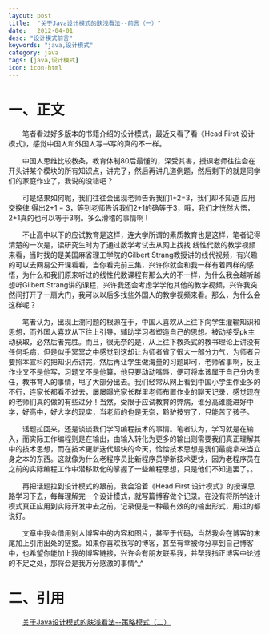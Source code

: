 ```yaml
---
layout: post
title:  "关于Java设计模式的肤浅看法--前言（一）"
date:   2012-04-01
desc: "设计模式前言"
keywords: "java,设计模式"
category: java
tags: [java,设计模式]
icon: icon-html
---
```

# 一、正文
　　笔者看过好多版本的书籍介绍的设计模式，最近又看了看《Head First 设计模式》，感觉中国人和外国人写书写的真的不一样。

　　中国人思维比较教条，教育体制80后最懂的，深受其害，授课老师往往会在开头讲某个模块的所有知识点，讲完了，然后再讲几道例题，然后剩下的就是同学们的家庭作业了，我说的没错吧？

　　可是结果如何呢，我们往往会出现老师告诉我们1+2=3，我们却不知道 应用 交换律 得出2+1 = 3，等到老师告诉我们2+1的确等于3，哦，我们才恍然大悟，2+1真的也可以等于3啊。多么滑稽的事情啊 !

　　不止高中以下的应试教育是这样，连大学所谓的素质教育也是这样，笔者记得清楚的一次是，读研究生时为了通过数学考试去从网上找找 线性代数的教学视频来看，当时找的是美国麻省理工学院的Gilbert Strang教授讲的线代视频，有兴趣的可以去网易公开课看看，当你看完前三集，兴许你就会和我一样有着同样的感悟，为什么和我们原来听过的线性代数课程有那么大的不一样，为什么我会越听越想听Gilbert Strang讲的课程，兴许我还会考虑学学他其他的教学视频，兴许我突然间打开了一扇大门，我可以以后多找些外国人的教学视频来看。那么，为什么会这样呢？

　　笔者认为，出现上溯问题的根源在于，中国人喜欢从上往下向学生灌输知识和思想，而外国人喜欢从下往上引导，辅助学习者塑造自己的思想。被动接受pk主动获取，必然后者完胜。而且，很无奈的是，从上往下教条式的教书理论上讲没有任何毛病，但是似乎冥冥之中感觉到这却让为师者省了很大一部分力气，为师者只要照本宣科的把知识点讲完，然后再让学生做海量的习题即可，老师省事啊，反正作业又不是他写，习题又不是他算，他只要动动嘴唇，便可将本该属于自己分内责任，教书育人的事情，甩了大部分出去。我们经常从网上看到中国小学生作业多的不行，连家长都看不过去，屡屡曝光家长群里老师布置作业的聊天记录，感觉现在的老师们真的做的有些过分！当然，受限于应试教育的弊病，谁分高谁能进好中学，好高中，好大学的现实，当老师的也是无奈，黔驴技穷了，只能苦了孩子。

　　话题拉回来，还是谈谈我们学习编程技术的事情。笔者认为，学习就是在输入，而实际工作编程则是在输出，由输入转化为更多的输出则需要我们真正理解其中的技术思想，而在技术更新迭代超快的今天，恰恰技术思想是我们最能拿来当立身之本的东西。这就像为什么老程序员比新程序员学新技术更快，因为老程序员在之前的实际编程工作中潜移默化的掌握了一些编程思想，只是他们不知道罢了。。

　　再把话题拉到设计模式的跟前，我会沿着《Head First 设计模式》的授课思路学习下去，每每理解完一个设计模式，就写篇博客做个记录。在没有将所学设计模式真正应用到实际开发中去之前，记录便是一种最有效的的输出形式，用过的都说好。

　　文章中我会借用别人博客中的内容和图片，甚至于代码，当然我会在博客的末尾加上引用出处的链接。如果你喜欢我写的博客，甚至有幸被你分享到自己博客中，也希望你能加上我的博客链接，兴许会有朋友联系我，并帮我指正博客中论述的不足之处，那将会是我万分感激的事情^_^
  
# 二、引用

　　[关于Java设计模式的肤浅看法--策略模式（二）]({{site.baseurl}}/java/2012/04/02/StrategyPattern.html)
	


	   
	
	

	

	
